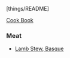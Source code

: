 [things/README]

[Cook Book](https://github.com/vmsmith/CookBook/blob/master/README.md)

### Meat  

* [Lamb Stew, Basque](https://github.com/vmsmith/CookBook/blob/master/lamb_stew_basque_1.md)

